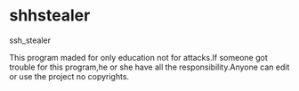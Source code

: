 # shhstealer
ssh_stealer

This program maded for only education not for attacks.If someone got trouble for this program,he or she have all the responsibility.Anyone can edit or use the project no copyrights.

